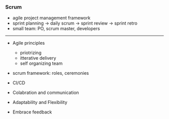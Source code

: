 ### Scrum
* agile project management framework
* sprint planning -> daily scrum -> sprint review -> sprint retro
* small team: PO, scrum master, developers

---

* Agile principles
    - priotrizing
    - itterative delivery
    - self organizing team

* scrum framework: roles, ceremonies
* CI/CD
* Colabration and communication
* Adaptability and Flexibility
* Embrace feedback